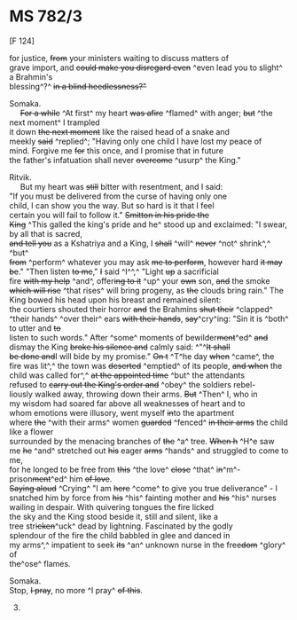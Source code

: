 # MS 782/3

[F 124]

for justice, ~~from~~ your ministers waiting to discuss matters of \
grave import, and ~~could make you disregard even~~ ^even lead you to slight^ a Brahmin's \
blessing^?^ ~~in a blind heedlessness?"~~

Somaka. \
&nbsp;&nbsp;&nbsp;&nbsp;&nbsp;~~For a while~~ ^At first^ my heart ~~was afire~~ ^flamed^ with anger; ~~but~~ ^the next moment^ I trampled \
it down ~~the next moment~~ like the raised head of a snake and \
meekly ~~said~~ ^replied^; "Having only one child I have lost my peace of \
mind. Forgive me ~~for~~ this once, and I promise that in future \
the father's infatuation shall never ~~overcome~~ ^usurp^ the King."

Ritvik. \
&nbsp;&nbsp;&nbsp;&nbsp;&nbsp;But my heart was ~~still~~ bitter with resentment, and I said: \
"If you must be delivered from the curse of having only one \
child, I can show you the way. But so hard is it that I feel \
certain you will fail to follow it." ~~Smitton in his pride the~~ \
~~King~~ ^This galled the king's pride and he^ stood up and exclaimed: "I swear, by all that is sacred, \
~~and tell you~~ as a Kshatriya and a King, I ~~shall~~ ^will^ ~~never~~ ^not^ shrink^,^ ^but^ \
~~from~~ ^perform^ whatever you may ask ~~me to perform~~, however hard ~~it may~~ \
~~be~~." "Then listen ~~to me~~," ~~I~~ said ^I^^,^ "Light ~~up~~ a sacrificial \
fire ~~with my help~~ ^and^, offer~~ing to it~~ ^up^ your ~~own~~ son, ~~and~~ the smoke \
~~which will rise~~ ^that rises^ will bring progeny, as ~~the~~ clouds bring rain." The King bowed his head upon his breast and remained silent: \
the courtiers shouted their horror ~~and~~ the Brahmins ~~shut their~~ ^clapped^ \
^their hands^ ^over their^ ears ~~with their hands~~, ~~say~~^cry^ing: "Sin it is ^both^ to utter and ~~to~~ \
listen to such words." After ^some^ moments of bewilder~~ment~~^ed^ ~~and~~ \
dismay the King ~~broke his silence and~~ calmly said: ^"^~~It shall~~ \
~~be done and~~I will bide by my promise." ~~On t~~ ^T^he day ~~when~~ ^came^, the \
fire was lit^,^ the town was ~~deserted~~ ^emptied^ of its people, ~~and when~~ the \
child was called for^,^ ~~at the appointed time~~ ^but^ the attendants \
refused to ~~carry out the King's order and~~ ^obey^ the soldiers rebel- \
liously walked away, throwing down their arms. ~~But~~ ^Then^ I, who in \
my wisdom had soared far above all weakness~~es~~ of heart and to \
whom emotions were illusory, went myself ~~in~~to the apartment \
where ~~the~~ ^with their arms^ women ~~guarded~~ ^fenced^ ~~in their arms~~ the child like a flower \
surrounded by the menacing branches of ~~the~~ ^a^ tree. ~~When h~~ ^H^e saw \
me ~~he~~ ^and^ stretched out ~~his~~ eager ~~arms~~ ^hands^ and struggled to come to me, \
for he longed to be free from ~~this~~ ^the love^ ~~close~~ ^that^ i~~n~~^m^-prison~~ment~~^ed^ him ~~of love~~. \
~~Saying aloud~~ ^Crying^ "I am ~~here~~ ^come^ to give you true deliverance" - I \
snatched him by force from ~~his~~ ^his^ fainting mother and ~~his~~ ^his^ nurses \
wailing in despair. With quivering tongues the fire licked \
the sky and the King stood beside it, still and silent, like a \
tree str~~icken~~^uck^ dead by lightning. Fascinated by the godly \
splendour of the fire the child babbled in glee and danced in \
my arms^,^ impatient to seek ~~its~~ ^an^ unknown nurse in the free~~dom~~ ^glory^ of \
th~~e~~^ose^ flames. 

Somaka. \
Stop, ~~I pray~~, no more ^I pray^ ~~of this~~.

3.
